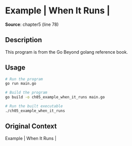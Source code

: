 # Example | When It Runs |

**Source**: chapter5 (line 78)

## Description

This program is from the Go Beyond golang reference book.

## Usage

```bash
# Run the program
go run main.go

# Build the program
go build -o ch05_example_when_it_runs main.go

# Run the built executable
./ch05_example_when_it_runs
```

## Original Context

Example | When It Runs |
